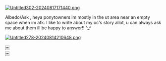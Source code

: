 [![Untitled302-20240817171440.png](https://i.postimg.cc/DzdYpD4y/Untitled302-20240817171440.png)](https://postimg.cc/McHDv9Yh)

Albedo/Ask , heya ponytowners im mostly in the ut area near an empty space when im afk. I like to write about my oc's story allot, u can always ask me about them ill be happy to answer!! ^_^

[![Untitled278-20240814210648.png](https://i.postimg.cc/bvZSqyMV/Untitled278-20240814210648.png)](https://postimg.cc/Z9h5cSJ6)


￼        
￼
